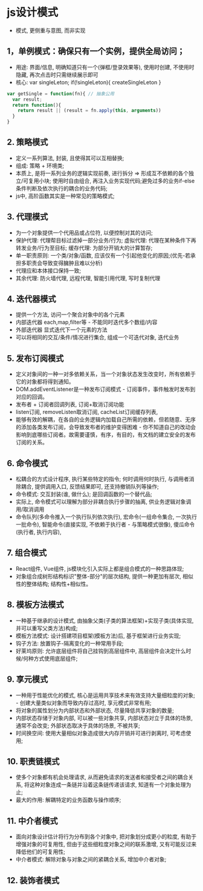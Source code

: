 


# js设计模式

* 模式, 更侧重与意图, 而非实现

## 1，单例模式：确保只有一个实例，提供全局访问；
* 用途: 界面/信息, 明确知道只有一个(弹框/登录效果等), 使用时创建, 不使用时隐藏, 再次点击时只需继续展示即可
* 核心: var singleLeton; if(!singleLeton){ createSingleLeton }
```javascript
var getSingle = function(fn){ // 抽象公用
  var result;
  return function(){
    return result || (result = fn.apply(this, arguments))
  }
}
```

## 2. 策略模式
* 定义一系列算法, 封装, 且使得其可以互相替换;
* 组成: 策略 + 环境类;
* 本质上, 是将一系列业务的逻辑实现前奏, 进行拆分 => 形成互不依赖的各个独立/可复用小块; 使用时自由组合, 再注入业务实现代码;避免过多的业务if-else条件判断及依次执行的耦合的业务代码;
* js中, 高阶函数其实是一种常见的策略模式;

## 3. 代理模式 
* 为一个对象提供一个代用品或占位符, 以便控制对其的访问;
* 保护代理: 代理帮目标过滤掉一部分业务/行为; 虚拟代理: 代理在某种条件下再转发业务/行为至目标; 缓存代理: 为部分开销大的计算暂存;
* 单一职责原则: 一个类/对象/函数, 应该仅有一个引起他变化的原因;(优先-若承担多职责会导致变得臃肿且难以分析)
* 代理应和本体接口保持一致;
* 其余代理: 防火墙代理, 远程代理, 智能引用代理, 写时复制代理

## 4. 迭代器模式
* 提供一个方法, 访问一个聚合对象中的各个元素
* 内部迭代器 each,map,filter等 - 不能同时迭代多个数组/内容
* 外部迭代器 显式迭代下一个元素的方法
* 可以将相同的交互/条件/情况进行集合, 组成一个可迭代对象, 迭代业务

## 5. 发布订阅模式
* 定义对象间的一种一对多依赖关系，当一个对象状态发生改变时，所有依赖于它的对象都将得到通知。
* DOM.addEventListener是一种发布订阅模式 - 订阅事件，事件触发时发布到对应的回调。
* 发布者 + 订阅者回调列表, 订阅+取消订阅功能
* listen订阅, removeListen取消订阅, cacheList订阅缓存列表,
* 能够有效的解耦，在各自的业务逻辑内加载自己所需的依赖，但若随意、无序的添加各类发布订阅，会导致发布者的维护变得困难 - 你不知道自己的改动会影响到底哪些订阅者。故需要谨慎，有序，有目的，有文档的建立安全的发布订阅的关系。

## 6. 命令模式
* 松耦合的方式设计程序, 执行某些特定的指令; 何时调用何时执行, 与调用者消除耦合, 提供调用入口, 反馈结果即可, 还支持撤销队列等操作;
* 命令模式: 交互封装(谁, 做什么); 是回调函数的一个替代品;
* 实际上, 命令模式可以理解为部分非耦合执行步骤的抽离, 供业务逻辑对象调用/取消调用
* 命令队列(多命令推入一个执行队列依次执行), 宏命令(一组命令集合, 一次执行一批命令), 智能命令(直接实现, 不依赖于执行者 - 与策略模式很像), 傻瓜命令(执行者, 执行内容),

## 7. 组合模式
* React组件, Vue组件, js模块化引入实际上都是组合模式的一种思路体现;
* 对象组合成树形结构标识"整体-部分"的层次结构, 提供一种更加有层次, 相似性的整体结构; 结构性+相似性。

## 8. 模板方法模式
* 一种基于继承的设计模式, 由抽象父类(子类的算法框架)+实现子类(具体实现, 并可以重写父类方法)构成;
* 模板方法模式: 设计搭建项目框架(模板方法)后, 基于框架进行业务实现;
* 钩子方法: 放置钩子-隔离变化的一种常用手段;
* 好莱坞原则: 允许底层组件将自己挂钩到高层组件中, 高层组件会决定什么时候/何种方式使用底层组件;

## 9. 享元模式
* 一种用于性能优化的模式, 核心是运用共享技术来有效支持大量细粒度的对象; - 创建大量类似对象而导致内存过高时, 享元模式非常有用;
* 将对象的属性划分为内部状态和外部状态, 尽量降低共享对象的数量;
* 内部状态存储于对象内部, 可以被一些对象共享, 内部状态对立于具体的场景, 通常不会改变; 外部状态取决于具体的场景, 不被共享;
* 时间换空间: 使用大量相似对象造成很大内存开销并可进行剥离时, 可考虑使用;

## 10. 职责链模式
* 使多个对象都有机会处理请求, 从而避免请求的发送者和接受者之间的耦合关系, 将这种对象连成一条链并沿着这条链传递该请求, 知道有一个对象处理为止;
* 最大的作用: 解耦特定的业务函数与操作顺序;

## 11. 中介者模式
* 面向对象设计估计将行为分布到各个对象中, 把对象划分成更小的粒度, 有助于增强对象的可复用性, 但由于这些细粒度对象之间的联系激增, 又有可能反过来降低他们的可复用性;
* 中介者模式: 解除对象与对象之间的紧耦合关系, 增加中介者对象;

## 12. 装饰者模式















